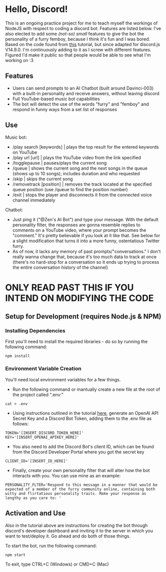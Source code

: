 # Hello, Discord!

This is an ongoing practice project for me to teach myself the workings of NodeJS with respect to coding a discord bot. Features are listed below. I've also elected to add some *(not-so) small* features to give the bot the personality of a furry femboy, because I think it's fun and I was bored. Based on the code found from [this](https://betterprogramming.pub/add-an-ai-to-your-discord-server-with-node-js-and-gpt-3-198b538cc05b) tutorial, but since adapted for discord.js V14.9.0. I'm continuously adding to it as I screw with different features. Figured I'd make it public so that people would be able to see what I'm working on :3

## Features

- Users can send prompts to an AI Chatbot (built around Davinci-003) with a built-in personality and receive answers, without leaving discord
- Full YouTube-based music bot capabilities
- The bot will detect the use of the words "furry" and "femboy" and respond in funny ways from a set list of responses

## Use

Music bot:

- /play search [keywords] | plays the top result for the entered keywords on YouTube
- /play url [url] | plays the YouTube video from the link specified
- /togglepause | pauses/plays the current song
- /queue | shows the current song and the next songs in the queue (shows up to 10 songs); includes duration and who requested
- /skip | skips the current song
- /removetrack [position] | removes the track located at the specified queue position (use /queue to find the position number)
- /exit | stops the player and disconnects it from the connected voice channel immediately

Chatbot:

- Just ping it ("@Zen's AI Bot") and type your message. With the default personality filter, the responses are gonna resemble replies to comments on a YouTube video, where your prompt becomes the "comment." It's pretty believable if you look at it like that. See below for a slight modification that turns it into a more funny, ostentatious Twitter furry.
- As of now, it lacks any memory of past prompts/"conversations." I don't really wanna change that, because it's too much data to track at once (there's no hard-stop for a conversation so it ends up trying to process the entire conversation history of the channel)

# ONLY READ PAST THIS IF YOU INTEND ON MODIFYING THE CODE

## Setup for Development (requires Node.js & NPM)

### Installing Dependencies

First you'll need to install the required libraries - do so by running the following command:

```{.sh}
npm install
```

### Environment Variable Creation

You'll need local environment variables for a few things.

- Run the following command or mantually create a new file at the root of the project called ".env:"

```{.sh}
cat > .env
```

- Using instructions outlined in the tutorial [here](https://betterprogramming.pub/add-an-ai-to-your-discord-server-with-node-js-and-gpt-3-198b538cc05b), generate an OpenAI API Secret Key and a Discord Bot Token, adding them to the .env file as follows:

```{.sh}
TOKEN='[INSERT_DISCORD_TOKEN_HERE]'
KEY='[INSERT_OPENAI_APIKEY_HERE]'
```

- You also need to add the Discord Bot's client ID, which can be found from the Discord Developer Portal where you got the secret key

```{.sh}
CLIENT_ID='[INSERT_ID_HERE]'
```

- Finally, create your own personality filter that will alter how the bot interacts with you. You can use mine as an example:

```{.sh}
PERSONALITY_FLTER='Respond to this message in a manner that would be expected of a member of the furry community online, containing both witty and flirtatious personality traits. Make your response as lengthy as you care to: '
```

## Activation and Use

Also in the tutorial above are instructions for creating the bot through discord's developer dashboard and inviting it to the server in which you want to test/deploy it. Go ahead and do both of those things.

To start the bot, run the following command:

```{.sh}
npm start
```

To exit, type CTRL+C (Windows) or CMD+C (Mac)